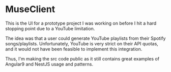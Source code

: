 # MuseClient

This is the UI for a prototype project I was working on before I hit a hard stopping point due to a YouTube limitation.

The idea was that a user could generate YouTube playlists from their Spotify songs/playlists. Unfortunately, YouTube is very strict on their API quotas, and it would not have been feasible to implement this integration.

Thus, I'm making the src code public as it still contains great examples of Angular9 and NestJS usage and patterns.
